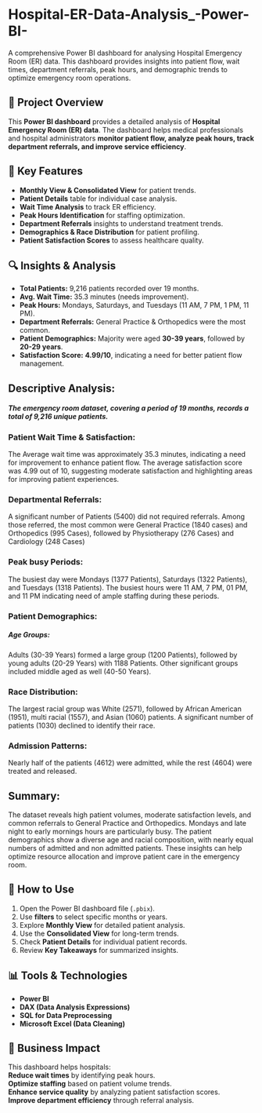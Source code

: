 # Hospital-ER-Data-Analysis_-Power-BI-
A comprehensive Power BI dashboard for analysing Hospital Emergency Room (ER) data. This dashboard provides insights into patient flow, wait times, department referrals, peak hours, and demographic trends to optimize emergency room operations.

## 📌 Project Overview
This **Power BI dashboard** provides a detailed analysis of **Hospital Emergency Room (ER) data**. The dashboard helps medical professionals and hospital administrators **monitor patient flow, analyze peak hours, track department referrals, and improve service efficiency**.

## 🎯 Key Features
- **Monthly View & Consolidated View** for patient trends.
- **Patient Details** table for individual case analysis.
- **Wait Time Analysis** to track ER efficiency.
- **Peak Hours Identification** for staffing optimization.
- **Department Referrals** insights to understand treatment trends.
- **Demographics & Race Distribution** for patient profiling.
- **Patient Satisfaction Scores** to assess healthcare quality.

## 🔍 Insights & Analysis
- **Total Patients:** 9,216 patients recorded over 19 months.
- **Avg. Wait Time:** 35.3 minutes (needs improvement).
- **Peak Hours:** Mondays, Saturdays, and Tuesdays (11 AM, 7 PM, 1 PM, 11 PM).
- **Department Referrals:** General Practice & Orthopedics were the most common.
- **Patient Demographics:** Majority were aged **30-39 years**, followed by **20-29 years**.
- **Satisfaction Score:** **4.99/10**, indicating a need for better patient flow management.

## Descriptive Analysis:
##### The emergency room dataset, covering a period of 19 months, records a total of 9,216 unique patients.
### Patient Wait Time & Satisfaction:
The Average wait time was approximately 35.3 minutes, indicating a need for improvement to enhance patient flow. The average satisfaction score was 4.99 out of 10, suggesting moderate satisfaction and highlighting areas for improving patient experiences.
### Departmental Referrals:
A significant number of Patients (5400) did not required referrals. Among those referred, the most common were General Practice (1840 cases) and Orthopedics (995 Cases), followed by Physiotherapy (276 Cases) and Cardiology (248 Cases)
### Peak busy Periods:
The busiest day were Mondays (1377 Patients), Saturdays (1322 Patients), and Tuesdays (1318 Patients). The busiest hours were 11 AM, 7 PM, 01 PM, and 11 PM indicating need of ample staffing during these periods.
### Patient Demographics:
##### Age Groups: 
Adults (30-39 Years) formed a large group (1200 Patients), followed by young adults (20-29 Years) with 1188 Patients. Other significant groups included middle aged as well (40-50 Years).
### Race Distribution:
The largest racial group was White (2571), followed by African American (1951), multi racial (1557), and Asian (1060) patients. A significant number of patients (1030) declined to identify their race.
### Admission Patterns:
Nearly half of the patients (4612) were admitted, while the rest (4604) were treated and released.  
## Summary:
The dataset reveals high patient volumes, moderate satisfaction levels, and common referrals to General Practice and Orthopedics. Mondays and late night to early mornings hours are particularly busy. The patient demographics show a diverse age and racial composition, with nearly equal numbers of admitted and non admitted patients. These insights can help optimize resource allocation and improve patient care in the emergency room.

## 🚀 How to Use
1. Open the Power BI dashboard file (`.pbix`).
2. Use **filters** to select specific months or years.
3. Explore **Monthly View** for detailed patient analysis.
4. Use the **Consolidated View** for long-term trends.
5. Check **Patient Details** for individual patient records.
6. Review **Key Takeaways** for summarized insights.

## 📊 Tools & Technologies
- **Power BI**
- **DAX (Data Analysis Expressions)**
- **SQL for Data Preprocessing**
- **Microsoft Excel (Data Cleaning)**

## 📢 Business Impact
This dashboard helps hospitals:  
**Reduce wait times** by identifying peak hours.    
**Optimize staffing** based on patient volume trends.    
**Enhance service quality** by analyzing patient satisfaction scores.    
**Improve department efficiency** through referral analysis.    
